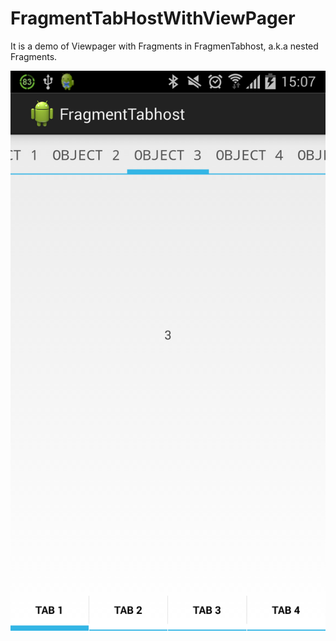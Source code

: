 FragmentTabHostWithViewPager
============================

It is a demo of Viewpager with Fragments in FragmenTabhost, a.k.a nested Fragments.

![alt tag](https://github.com/pkliang/FragmentTabHostWithViewPager/blob/master/Screenshot.png)

